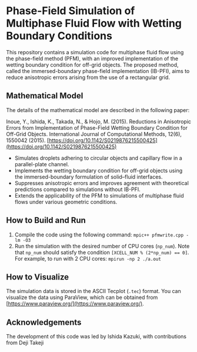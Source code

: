 # Phase-Field Simulation of Multiphase Fluid Flow with Wetting Boundary Conditions

This repository contains a simulation code for multiphase fluid flow using the phase-field method (PFM), with an improved implementation of the wetting boundary condition for off-grid objects. The proposed method, called the immersed-boundary phase-field implementation (IB-PFI), aims to reduce anisotropic errors arising from the use of a rectangular grid.

## Mathematical Model
The details of the mathematical model are described in the following paper:

Inoue, Y., Ishida, K., Takada, N., & Hojo, M. (2015). Reductions in Anisotropic Errors from Implementation of Phase-Field Wetting Boundary Condition for Off-Grid Objects. International Journal of Computational Methods, 12(6), 1550042 (2015). [https://doi.org/10.1142/S0219876215500425](https://doi.org/10.1142/S0219876215500425)


- Simulates droplets adhering to circular objects and capillary flow in a parallel-plate channel.
- Implements the wetting boundary condition for off-grid objects using the immersed-boundary formulation of solid–fluid interfaces.
- Suppresses anisotropic errors and improves agreement with theoretical predictions compared to simulations without IB-PFI.
- Extends the applicability of the PFM to simulations of multiphase fluid flows under various geometric conditions.

## How to Build and Run

1. Compile the code using the following command:
   `mpic++ pfmwrite.cpp -lm -O3`
3. Run the simulation with the desired number of CPU cores (`np_num`). Note that `np_num` should satisfy the condition `[XCELL_NUM % (2*np_num) == 0]`. For example, to run with 2 CPU cores:
`mpirun -np 2 ./a.out`

## How to Visualize

The simulation data is stored in the ASCII Tecplot (`.tec`) format. You can visualize the data using ParaView, which can be obtained from [https://www.paraview.org/](https://www.paraview.org/).

## Acknowledgements

The development of this code was led by Ishida Kazuki, with contributions from Deji Takeji

